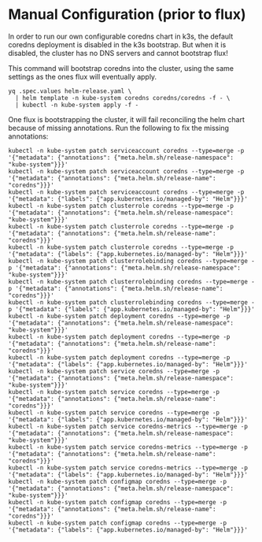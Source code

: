 Manual Configuration (prior to flux)
====================================

In order to run our own configurable coredns chart in k3s, the default coredns
deployment is disabled in the k3s bootstrap. But when it is disabled, the
cluster has no DNS servers and cannot bootstrap flux!

This command will bootstrap coredns into the cluster, using the same settings
as the ones flux will eventually apply.

    yq .spec.values helm-release.yaml \
      | helm template -n kube-system coredns coredns/coredns -f - \
      | kubectl -n kube-system apply -f -

One flux is bootstrapping the cluster, it will fail reconciling the helm chart because of missing annotations. Run the following to fix the missing annotations:

    kubectl -n kube-system patch serviceaccount coredns --type=merge -p '{"metadata": {"annotations": {"meta.helm.sh/release-namespace": "kube-system"}}}'
    kubectl -n kube-system patch serviceaccount coredns --type=merge -p '{"metadata": {"annotations": {"meta.helm.sh/release-name": "coredns"}}}'
    kubectl -n kube-system patch serviceaccount coredns --type=merge -p '{"metadata": {"labels": {"app.kubernetes.io/managed-by": "Helm"}}}'
    kubectl -n kube-system patch clusterrole coredns --type=merge -p '{"metadata": {"annotations": {"meta.helm.sh/release-namespace": "kube-system"}}}'
    kubectl -n kube-system patch clusterrole coredns --type=merge -p '{"metadata": {"annotations": {"meta.helm.sh/release-name": "coredns"}}}'
    kubectl -n kube-system patch clusterrole coredns --type=merge -p '{"metadata": {"labels": {"app.kubernetes.io/managed-by": "Helm"}}}'
    kubectl -n kube-system patch clusterrolebinding coredns --type=merge -p '{"metadata": {"annotations": {"meta.helm.sh/release-namespace": "kube-system"}}}'
    kubectl -n kube-system patch clusterrolebinding coredns --type=merge -p '{"metadata": {"annotations": {"meta.helm.sh/release-name": "coredns"}}}'
    kubectl -n kube-system patch clusterrolebinding coredns --type=merge -p '{"metadata": {"labels": {"app.kubernetes.io/managed-by": "Helm"}}}'
    kubectl -n kube-system patch deployment coredns --type=merge -p '{"metadata": {"annotations": {"meta.helm.sh/release-namespace": "kube-system"}}}'
    kubectl -n kube-system patch deployment coredns --type=merge -p '{"metadata": {"annotations": {"meta.helm.sh/release-name": "coredns"}}}'
    kubectl -n kube-system patch deployment coredns --type=merge -p '{"metadata": {"labels": {"app.kubernetes.io/managed-by": "Helm"}}}'
    kubectl -n kube-system patch service coredns --type=merge -p '{"metadata": {"annotations": {"meta.helm.sh/release-namespace": "kube-system"}}}'
    kubectl -n kube-system patch service coredns --type=merge -p '{"metadata": {"annotations": {"meta.helm.sh/release-name": "coredns"}}}'
    kubectl -n kube-system patch service coredns --type=merge -p '{"metadata": {"labels": {"app.kubernetes.io/managed-by": "Helm"}}}'
    kubectl -n kube-system patch service coredns-metrics --type=merge -p '{"metadata": {"annotations": {"meta.helm.sh/release-namespace": "kube-system"}}}'
    kubectl -n kube-system patch service coredns-metrics --type=merge -p '{"metadata": {"annotations": {"meta.helm.sh/release-name": "coredns"}}}'
    kubectl -n kube-system patch service coredns-metrics --type=merge -p '{"metadata": {"labels": {"app.kubernetes.io/managed-by": "Helm"}}}'
    kubectl -n kube-system patch configmap coredns --type=merge -p '{"metadata": {"annotations": {"meta.helm.sh/release-namespace": "kube-system"}}}'
    kubectl -n kube-system patch configmap coredns --type=merge -p '{"metadata": {"annotations": {"meta.helm.sh/release-name": "coredns"}}}'
    kubectl -n kube-system patch configmap coredns --type=merge -p '{"metadata": {"labels": {"app.kubernetes.io/managed-by": "Helm"}}}'
